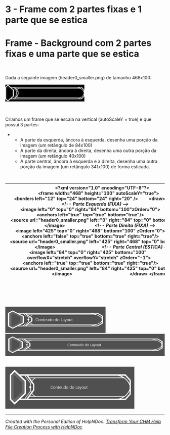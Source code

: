# 3 - Frame com 2 partes fixas e 1 parte que se estica

# Frame - Background com 2 partes fixas e uma parte que se estica

&nbsp;

Dada a seguinte imagem (header0\_smaller.png) de tamanho 468x100:

![Image](<lib/NewItem145.png>)

&nbsp;

Criamos um frame que se escala na vertical (autoScaleY = true) e que possui 3 partes:

* &nbsp;
  * A parte da esquerda, âncora à esquerda, desenha uma porção da imagem (um retângulo de 84x100)
  * A parte da direita, âncora à direita, desenha uma outra porção da imagem (um retângulo 40x100)
  * A parte central, âncora à esquerda e à direita, desenha uma outra porção da imagem (um retângulo 341x100) de forma esticada.

&nbsp;

| **\<?xml** version="1.0" encoding="UTF-8"**?\>** **\<frame** width="468" height="100" autoScaleY="true"**\>**         **\<borders** left="12" top="24" bottom="24" right="20" **/\>**         **\<draw\>**                          *\<\!-- Parte Esquerda (FIXA) --\>*                 **\<image** left="0" top="0" right="84" bottom="100"zOrder="0"**\>**                         **\<anchors** left="true" top="true" bottom="true"**/\>**                         **\<source** url="header0\_smaller.png" left="0" right="84" top="0" bottom="100"**/\>**                 **\</image\>**                         *\<\!-- Parte Direita (FIXA) --\>*                 **\<image** left="425" top="0" right="468" bottom="100" zOrder="0"**\>**                         **\<anchors** left="false" top="true" bottom="true" right="true"**/\>**                         **\<source** url="header0\_smaller.png" left="425" right="468" top="0" bottom="100"**/\>**                 **\</image\>**                                       *\<\!-- Parte Central (ESTICA) --\>* &nbsp; &nbsp; &nbsp; &nbsp; &nbsp; &nbsp; &nbsp; &nbsp; **\<image** left="84" top="0" right="425" bottom="100" &nbsp; &nbsp; &nbsp; &nbsp; &nbsp; &nbsp; &nbsp; &nbsp; &nbsp; &nbsp; &nbsp; &nbsp; overflowX="stretch" overflowY="stretch" zOrder="-1"**\>**                         **\<anchors** left="true" top="true" bottom="true" right="true"**/\>**                         **\<source** url="header0\_smaller.png" left="84" right="425" top="0" bottom="100"**/\>**                 **\</image\>**                                                **\</draw\>** **\</frame\>** |
| --- |


&nbsp;

\
&nbsp;

![Image](<lib/NewItem146.png>) ![Image](<lib/NewItem147.png>)\
&nbsp;

![Image](<lib/NewItem148.png>)


***
_Created with the Personal Edition of HelpNDoc: [Transform Your CHM Help File Creation Process with HelpNDoc](<https://www.helpndoc.com/feature-tour/create-chm-help-files/>)_
